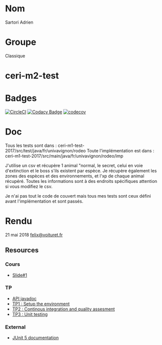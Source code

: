 # Nom
Sartori Adrien

# Groupe
Classique

# ceri-m2-test

# Badges

[![CircleCI](https://circleci.com/gh/AdrienSa/ceri-m1-test-2017.svg?style=svg)](https://circleci.com/gh/AdrienSa/ceri-m1-test-2017)
[![Codacy Badge](https://api.codacy.com/project/badge/Grade/d3344f320b5a419cb8e2cdc3a3279c8d)](https://www.codacy.com/app/AdrienSa/ceri-m1-test-2017?utm_source=github.com&amp;utm_medium=referral&amp;utm_content=AdrienSa/ceri-m1-test-2017&amp;utm_campaign=Badge_Grade)
[![codecov](https://codecov.io/gh/AdrienSa/ceri-m1-test-2017/branch/master/graph/badge.svg)](https://codecov.io/gh/AdrienSa/ceri-m1-test-2017)

# Doc

Tous les tests sont dans : ceri-m1-test-2017/src/test/java/fr/univavignon/rodeo
Toute l'implémentation est dans : ceri-m1-test-2017/src/main/java/fr/univavignon/rodeo/imp

J'utilise un csv et récupère 1 animal "normal, le secret, celui en voie d'extinction et le boss s'ils existent par espèce.
Je récupère également les zones des espèces et des environnements, et l'xp de chaque animal récupéré.
Toutes les informations sont à des endroits spécifiques attention si vous modifiez le csv.

Je n'ai pas tout le code de couvert mais tous mes tests sont ceux défini avant l'implémentation et sont passés.

# Rendu
21 mai 2018
felix@voituret.fr

## Resources

### Cours

- [Slide#1](https://github.com/Faylixe/ceri-m2-test-2017/blob/master/docs/cours.pdf)

### TP

- [API javadoc](http://faylixe.fr/ceri-m1-test-2017/javadoc)
- [TP1 : Setup the environment](https://github.com/Faylixe/ceri-m2-test-2017/blob/master/docs/tp1.md)
- [TP2 : Continous integration and quality assesment](https://github.com/Faylixe/ceri-m2-test-2017/blob/master/docs/tp2.md)
- [TP3 : Unit testing](https://github.com/Faylixe/ceri-m2-test-2017/blob/master/docs/tp3.md)

### External

- [JUnit 5 documentation](http://junit.org/junit5/docs/current/user-guide)
